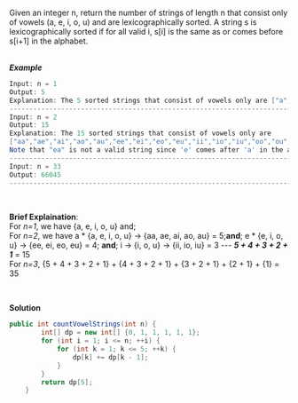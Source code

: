 <br/>
Given an integer n, return the number of strings of length n that consist only of vowels (a, e, i, o, u) and are lexicographically sorted.
A string s is lexicographically sorted if for all valid i, s[i] is the same as or comes before s[i+1] in the alphabet.

<br/>
<br/>

**_Example_**
```java
Input: n = 1
Output: 5
Explanation: The 5 sorted strings that consist of vowels only are ["a","e","i","o","u"].
---------------------------------------------------------------------------------------------------------
Input: n = 2
Output: 15
Explanation: The 15 sorted strings that consist of vowels only are
["aa","ae","ai","ao","au","ee","ei","eo","eu","ii","io","iu","oo","ou","uu"].
Note that "ea" is not a valid string since 'e' comes after 'a' in the alphabet.
---------------------------------------------------------------------------------------------------------
Input: n = 33
Output: 66045
---------------------------------------------------------------------------------------------------------
```

<br/>

**__Brief Explaination__**:<br/>
For _n=1_, we have {a, e, i, o, u} and;<br/>
For _n=2_, we have a * {a, e, i, o, u} -> {aa, ae, ai, ao, au} = 5;**and**; e * {e, i, o, u} -> {ee, ei, eo, eu} = 4; **and**; i -> {i, o, u} -> {ii, io, iu} = 3 --- *__5 + 4 + 3 + 2 + 1__* = 15</br>
For _n=3_, {5 + 4 + 3 + 2 + 1} + {4 + 3 + 2 + 1} + {3 + 2 + 1} + {2 + 1} + {1} = 35

<br/>

**__Solution__**
```java
public int countVowelStrings(int n) {
        int[] dp = new int[] {0, 1, 1, 1, 1, 1};
        for (int i = 1; i <= n; ++i) {
            for (int k = 1; k <= 5; ++k) {
                dp[k] += dp[k - 1];
            }
        }
        return dp[5];
    }
```
